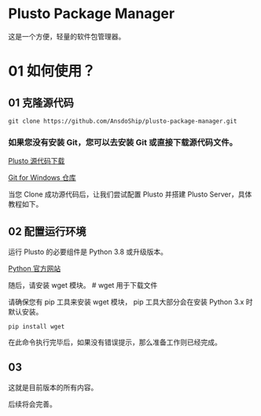 # Plusto Package Manager

这是一个方便，轻量的软件包管理器。

# 01 如何使用？

## 01 克隆源代码
`git clone https://github.com/AnsdoShip/plusto-package-manager.git`

### 如果您没有安装 Git，您可以去安装 Git 或直接下载源代码文件。
[Plusto 源代码下载](https://github.com/AnsdoShip/plusto-package-manager/archive/refs/heads/main.zip)

[Git for Windows 仓库](https://github.com/git-for-windows/git/releases/)


当您 Clone 成功源代码后，让我们尝试配置 Plusto 并搭建 Plusto Server，具体教程如下。

## 02 配置运行环境

运行 Plusto 的必要组件是 Python 3.8 或升级版本。

[Python 官方网站](https://python.org)

随后，请安装 wget 模块。 # wget 用于下载文件

请确保您有 pip 工具来安装 wget 模块， pip 工具大部分会在安装 Python 3.x 时默认安装。

 `pip install wget`

在此命令执行完毕后，如果没有错误提示，那么准备工作则已经完成。

## 03

这就是目前版本的所有内容。

后续将会完善。

